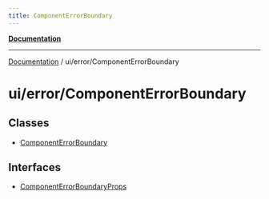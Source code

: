 ```yaml
---
title: ComponentErrorBoundary
---
```


[**Documentation**](../../../index.md)

***

[Documentation](../../../index.md) / ui/error/ComponentErrorBoundary

# ui/error/ComponentErrorBoundary

## Classes

- [ComponentErrorBoundary](classes/ComponentErrorBoundary.md)

## Interfaces

- [ComponentErrorBoundaryProps](interfaces/ComponentErrorBoundaryProps.md)
